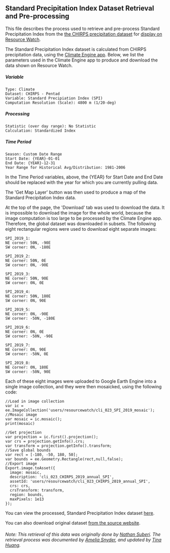 ## Standard Precipitation Index Dataset Retrieval and Pre-processing
This file describes the process used to retrieve and pre-process Standard Precipitation Index from the [the CHIRPS precipitation dataset](https://pubs.usgs.gov/ds/832/) for [display on Resource Watch](https://resourcewatch.org/data/explore/cli023-Standard-Precipitation-Index).

The Standard Precipitation Index dataset is calculated from CHIRPS precipitation data, using the [Climate Engine app](https://app.climateengine.org/climateEngine). Below, we list the parameters used in the Climate Engine app to produce and download the data shown on Resource Watch.

##### Variable
```
Type: Climate
Dataset: CHIRPS - Pentad
Variable: Standard Precipiation Index (SPI)
Computation Resolution (Scale): 4800 m (1/20-deg)
```
##### Processing
```
Statistic (over day range): No Statistic
Calculation: Standardized Index
```
##### Time Period
```
Season: Custom Date Range
Start Date: {YEAR}-01-01
End Date: {YEAR}-12-31
Year Range for Historical Avg/Distribution: 1981-2006
```
In the Time Period variables, above, the {YEAR} for Start Date and End Date should be replaced with the year for which you are currently pulling data.

The 'Get Map Layer' button was then used to produce a map of the Standard Precipitation Index data.

At the top of the page, the 'Download' tab was used to download the data. It is impossible to download the image for the whole world, because the image computation is too large to be processed by the Climate Engine app. Therefore, the global dataset was downloaded in subsets. The following eight rectangular regions were used to download eight separate images:
```
SPI_2019_1:
NE corner: 50N, -90E
SW corner: 0N, -180E

SPI_2019_2:
NE corner: 50N, 0E
SW corner: 0N, -90E

SPI_2019_3:
NE corner: 50N, 90E
SW corner: 0N, 0E

SPI_2019_4:
NE corner: 50N, 180E
SW corner: 0N, 90E

SPI_2019_5:
NE corner: 0N, -90E
SW corner: -50N, -180E

SPI_2019_6:
NE corner: 0N, 0E
SW corner: -50N, -90E

SPI_2019_7:
NE corner: 0N, 90E
SW corner: -50N, 0E

SPI_2019_8:
NE corner: 0N, 180E
SW corner: -50N, 90E

```
Each of these eight images were uploaded to Google Earth Engine into a single image collection, and they were then mosaicked, using the following code:
```
//Load in image collection
var ic = ee.ImageCollection('users/resourcewatch/cli_023_SPI_2019_mosaic');
//Mosaic image
var mosaic = ic.mosaic();
print(mosaic)

//Get projection
var projection = ic.first().projection();
var crs = projection.getInfo().crs;
var transform = projection.getInfo().transform;
//Save global bounds
var rect = [-180, -50, 180, 50];
var bounds = ee.Geometry.Rectangle(rect,null,false);
//Export image
Export.image.toAsset({
  image: mosaic,
  description: 'cli_023_CHIRPS_2019_annual_SPI',
  assetId: 'users/resourcewatch/cli_023_CHIRPS_2019_annual_SPI',
  crs: crs,
  crsTransform: transform,
  region: bounds,
  maxPixels: 1e13
});
```

You can view the processed, Standard Precipitation Index dataset [here](https://resourcewatch.org/data/explore/cli023-Standard-Precipitation-Index).

You can also download original dataset [from the source website](https://app.climateengine.org/climateEngine).

###### Note: This retrieval of this data was originally done by [Nathan Suberi](https://www.wri.org/profile/nathan-suberi). The retrieval process was documented by [Amelia Snyder](https://www.wri.org/profile/amelia-snyder), and updated by [Tina Huang](https://www.wri.org/profile/tina-huang).
